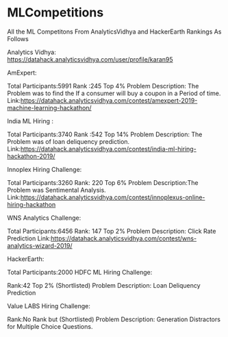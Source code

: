 # MLCompetitions
All the ML Competitons From AnalyticsVidhya and HackerEarth
Rankings As Follows

Analytics Vidhya: https://datahack.analyticsvidhya.com/user/profile/karan95

AmExpert: 

Total Participants:5991
Rank :245  Top 4%
Problem Description: The Problem was to find the If a consumer will buy a coupon in a Period of time.
Link:https://datahack.analyticsvidhya.com/contest/amexpert-2019-machine-learning-hackathon/

India ML Hiring : 

Total Participants:3740
Rank :542 Top 14%
Problem Description: The Problem was of loan deliquency prediction.
Link:https://datahack.analyticsvidhya.com/contest/india-ml-hiring-hackathon-2019/

Innoplex Hiring Challenge:

Total Participants:3260
Rank: 220 Top 6%
Problem Description:The Problem was Sentimental Analysis.
Link:https://datahack.analyticsvidhya.com/contest/innoplexus-online-hiring-hackathon

WNS Analytics Challenge:

Total Participants:6456
Rank: 147 Top 2%
Problem Description: Click Rate Prediction
Link:https://datahack.analyticsvidhya.com/contest/wns-analytics-wizard-2019/

HackerEarth:

Total Participants:2000
HDFC ML Hiring Challenge:

Rank:42 Top 2% (Shortlisted)
Problem Description: Loan Deliquency Prediction

Value LABS Hiring Challenge:

Rank:No Rank but (Shortlisted)
Problem Description: Generation Distractors for Multiple Choice Questions.